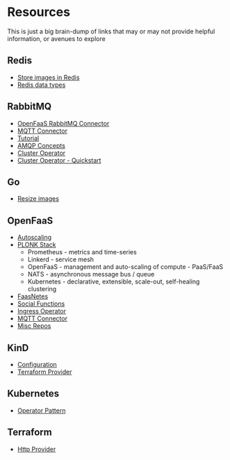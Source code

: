 # Resources

This is just a big brain-dump of links that may or may not provide helpful information, or avenues to explore

## Redis

 - [Store images in Redis](https://stackoverflow.com/questions/65204965/how-do-i-store-images-correctly-in-redis)
 - [Redis data types](https://redis.io/docs/data-types/)

## RabbitMQ

 - [OpenFaaS RabbitMQ Connector](https://github.com/Templum/rabbitmq-connector)
 - [MQTT Connector](https://github.com/openfaas/mqtt-connector)
 - [Tutorial](https://www.rabbitmq.com/tutorials/tutorial-one-go.html)
 - [AMQP Concepts](https://www.rabbitmq.com/tutorials/amqp-concepts.html)
 - [Cluster Operator](https://www.rabbitmq.com/kubernetes/operator/operator-overview.html)
 - [Cluster Operator - Quickstart](https://www.rabbitmq.com/kubernetes/operator/quickstart-operator.html)


## Go

 - [Resize images](https://stackoverflow.com/questions/22940724/go-resizing-images)


## OpenFaaS

 - [Autoscaling](https://docs.openfaas.com/architecture/autoscaling/)
 - [PLONK Stack](https://www.openfaas.com/blog/plonk-stack/)
   - Prometheus - metrics and time-series
   - Linkerd - service mesh
   - OpenFaaS - management and auto-scaling of compute - PaaS/FaaS
   - NATS - asynchronous message bus / queue
   - Kubernetes - declarative, extensible, scale-out, self-healing clustering
 - [FaasNetes](https://github.com/openfaas/faas-netes)
 - [Social Functions](https://github.com/openfaas/social-functions)
 - [Ingress Operator](https://github.com/openfaas/ingress-operator)
 - [MQTT Connector](https://github.com/openfaas/mqtt-connector)
 - [Misc Repos](https://github.com/orgs/openfaas/repositories?page=2&type=all)



## KinD

 - [Configuration](https://kind.sigs.k8s.io/docs/user/configuration/)
 - [Terraform Provider](https://registry.terraform.io/providers/kyma-incubator/kind/latest/docs/resources/cluster)

## Kubernetes

 - [Operator Pattern](https://kubernetes.io/docs/concepts/extend-kubernetes/operator/)

## Terraform
 - [Http Provider](https://registry.terraform.io/providers/hashicorp/http/latest/docs)